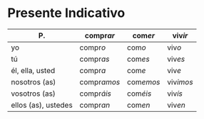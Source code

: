 # Presente Indicativo

P. | compr*ar* | com*er* | viv*ir*
------|---------|-------|------
yo | compr*o* | com*o* | viv*o*
tú | compr*as* | com*es* | viv*es*
él, ella, usted | compr*a* | com*e* | viv*e*
nosotros (as) | compr*amos* | com*emos* | viv*imos*
vosotros (as) | compr*áis* | com*éis* | viv*ís*
ellos (as), ustedes | compr*an* | com*en* | viv*en*

